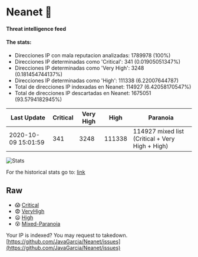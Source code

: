 # Neanet :hocho:
#### Threat intelligence feed
#### The stats:

- Direcciones IP con mala reputacion analizadas: 1789978 (100%)
- Direcciones IP determinadas como 'Critical':  341 (0.01905051347%)
- Direcciones IP determinadas como 'Very High':  3248 (0.181454744137%)
- Direcciones IP determinadas como 'High':  111338 (6.22007644787)
- Total de direcciones IP indexadas en Neanet:  114927 (6.42058170547%)
- Total de direcciones IP descartadas en Neanet:  1675051 (93.5794182945%)

| Last Update | Critical | Very High | High | Paranoia |
| --- | --- | --- | --- | --- |
| 2020-10-09 15:01:59 | 341 | 3248 | 111338 | 114927 mixed list (Critical + Very High + High)|

![Stats](https://docs.google.com/spreadsheets/d/e/2PACX-1vSnaNMIXVabIpDJjufMlzH7poXnshF3mgd8Is1g9ytUEzVsP5my4Trn8f-xkoLLQ38xpL3HtmUexLo6/pubchart?oid=501124687&format=image)

For the historical stats go to: [link](/stats.csv)
## Raw
- :scream: [Critical](https://raw.githubusercontent.com/JavaGarcia/Neanet/master/blacklists/neanet_critical.txt)
- :fearful: [VeryHigh](https://raw.githubusercontent.com/JavaGarcia/Neanet/master/blacklists/neanet_veryHigh.txtt)
- :frowning: [High](https://raw.githubusercontent.com/JavaGarcia/Neanet/master/blacklists/neanet_high.txt)
- :dizzy_face: [Mixed-Paranoia](https://raw.githubusercontent.com/JavaGarcia/Neanet/master/blacklists/neanet_all.txt)


Your IP is indexed? You may request to takedown. [https://github.com/JavaGarcia/Neanet/issues](https://github.com/JavaGarcia/Neanet/issues)










































































































































































































































































































































































































































































































































































































































































































































































































































































































































































































































































































































































































































































































































